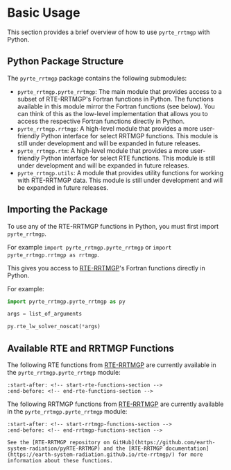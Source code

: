 # Basic Usage

This section provides a brief overview of how to use `pyrte_rrtmgp` with Python.

## Python Package Structure

The `pyrte_rrtmgp` package contains the following submodules:

- `pyrte_rrtmgp.pyrte_rrtmgp`: The main module that provides access to a subset of RTE-RRTMGP's Fortran functions in Python. The functions available in this module mirror the Fortran functions (see below). You can think of this as the low-level implementation that allows you to access the respective Fortran functions directly in Python.
- `pyrte_rrtmgp.rrtmgp`: A high-level module that provides a more user-friendly Python interface for select RRTMGP functions. This module is still under development and will be expanded in future releases.
- `pyrte_rrtmgp.rtm`: A high-level module that provides a more user-friendly Python interface for select RTE functions. This module is still under development and will be expanded in future releases.
- `pyrte_rrtmgp.utils`: A module that provides utility functions for working with RTE-RRTMGP data. This module is still under development and will be expanded in future releases.

## Importing the Package

To use any of the RTE-RRTMGP functions in Python, you must first import `pyrte_rrtmgp`.

For example ``import pyrte_rrtmgp.pyrte_rrtmgp`` or ``import pyrte_rrtmgp.rrtmgp as rrtmgp``.

This gives you access to [RTE-RRTMGP](https://github.com/earth-system-radiation/pyRTE-RRTMGP)'s Fortran functions directly in Python.

For example:

```python
import pyrte_rrtmgp.pyrte_rrtmgp as py

args = list_of_arguments

py.rte_lw_solver_noscat(*args)
```

## Available RTE and RRTMGP Functions

The following RTE functions from [RTE-RRTMGP](https://github.com/earth-system-radiation/pyRTE-RRTMGP) are currently available in the `pyrte_rrtmgp.pyrte_rrtmgp` module:

```{include} ../../../README.md
:start-after: <!-- start-rte-functions-section -->
:end-before: <!-- end-rte-functions-section -->
```

The following RRTMGP functions from [RTE-RRTMGP](https://github.com/earth-system-radiation/pyRTE-RRTMGP) are currently available in the `pyrte_rrtmgp.pyrte_rrtmgp` module:

```{include} ../../../README.md
:start-after: <!-- start-rrtmgp-functions-section -->
:end-before: <!-- end-rrtmgp-functions-section -->
```

```{seealso}
See the [RTE-RRTMGP repository on GitHub](https://github.com/earth-system-radiation/pyRTE-RRTMGP) and the [RTE-RRTMGP documentation](https://earth-system-radiation.github.io/rte-rrtmgp/) for more information about these functions.
```
